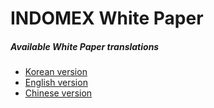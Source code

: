 # INDOMEX White Paper
##### Available White Paper translations 
-  [Korean version](./WhitePaper_INDOMEX_KR_20.1.3.pdf)
-  [English version](./WhitePaper_INDOMEX_EN_20.1.5.pdf)
-  [Chinese version](./WhitePaper_INDOMEX_CN_20.1.3.pdf)
